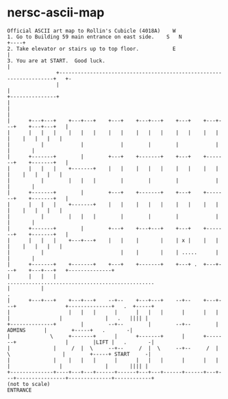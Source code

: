# nersc-ascii-map

    Official ASCII art map to Rollin's Cubicle (4018A)    W  
    1. Go to Building 59 main entrance on east side.    S   N                            +----+
    2. Take elevator or stairs up to top floor.           E                              |
    3. You are at START.  Good luck.                                                     |
                    +--------------------------------------------------------------------+   +-
                    |                                                                        |
    +---------------+                                                                        |
    |                                                                                        |
    |      +---+---+    +---+---+    +---+    +---+---+    +---+    +---+---+    +---+---+   |
    |      |   |   |    |   |   |    |   |    |   |   |    |   |    |   |   |    |   |   |   |
    |          |            |            |        |        |            |            |       |
    |      +-------+        |        +---+    +-------+    +---+    +-------+    +-------+   |
    |      |   |   |    +-------+    |   |    |   |   |    |   |    |   |   |    |   |   |   |
    |          |        |   |   |        |        |        |            |            |       |
    |      +-------+        |        +---+    +-------+    +---+    +-------+    +-------+   |
    |      |   |   |    +-------+    |   |    |   |   |    |   |    |   |   |    |   |   |   |
    |          |        |   |   |        |        |        |            |            |       |
    |      +-------+        |        +---+    +---+---+    +---+    +-------+    +-------+   |
    |      |   |   |    +---+---+    |   |    |       |    | x |    |   |   |    |   |   |   |
    |          |                         |    |       |    | .....      |            |       |
    |      +-------+    +-------+    +---+    +-------+    +---+ .  +---+---+    +---+---+   +--------------+
    |      |   |   |                                             ................................................
    |          |                                                                                                .
    |      +---+---+    +---+---+    --+--    +---+---+    --+--    +---+---+                +--------------+   .  +-----+
    |                   |   |   |      |      |   |   |      |      |   |   |                |              |   .   |||| |
    +--------------+        |        --+--        |        --+--        |        ADMINS      |        +-----+   .       -|
    |             \     +-------+      |      +-------+      |      +-------+                |        |LIFT |   .       -|
    |              |     /  |  \     --+--     /  |  \     --+--     /  |  \                 |        +-----+ START     -|
    |              |    |   |   |      |      |   |   |      |      |   |   |                |              |       |||| |
    +--------------+----+---+---+------+------+---+---+------+------+---+---+----------------+--------------+------------+
    (not to scale)                                                                                             ENTRANCE
